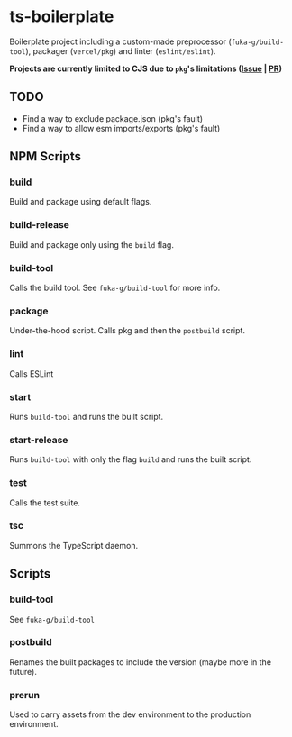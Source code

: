 # ts-boilerplate

Boilerplate project including a custom-made preprocessor (`fuka-g/build-tool`), packager (`vercel/pkg`) and linter (`eslint/eslint`).

**Projects are currently limited to CJS due to `pkg`'s limitations ([Issue](https://github.com/vercel/pkg/issues/1291) | [PR](https://github.com/vercel/pkg/pull/1323))**

## TODO

 - Find a way to exclude package.json (pkg's fault)
 - Find a way to allow esm imports/exports (pkg's fault)

## NPM Scripts

### build

Build and package using default flags.

### build-release

Build and package only using the `build` flag.

### build-tool

Calls the build tool. See `fuka-g/build-tool` for more info.

### package

Under-the-hood script. Calls pkg and then the `postbuild` script.

### lint

Calls ESLint

### start

Runs `build-tool` and runs the built script.

### start-release

Runs `build-tool` with only the flag `build` and runs the built script.

### test

Calls the test suite.

### tsc

Summons the TypeScript daemon.

## Scripts

### build-tool

See `fuka-g/build-tool`

### postbuild

Renames the built packages to include the version (maybe more in the future).

### prerun

Used to carry assets from the dev environment to the production environment.
